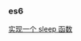 ### es6

<div><a href="https://github.com/Michael-lzg/weekly-interview/issues/23" target="blank">实现一个 sleep 函数 </a></div>
